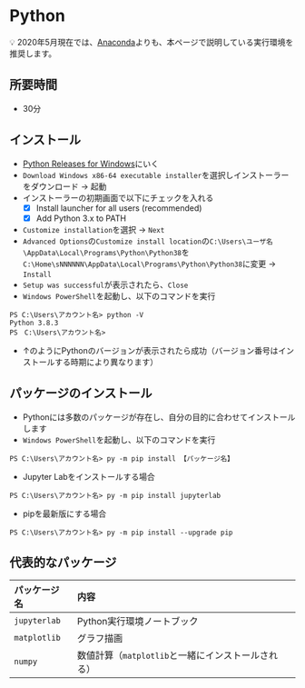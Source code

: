 # Python

:bulb: 2020年5月現在では、[Anaconda](pc-anacoda.md)よりも、本ページで説明している実行環境を推奨します。

## 所要時間

- 30分

## インストール

- [Python Releases for Windows](https://www.python.org/downloads/windows/)にいく
- `Download Windows x86-64 executable installer`を選択しインストーラーをダウンロード → 起動
- インストーラーの初期画面で以下にチェックを入れる
  - [x] Install launcher for all users (recommended)
  - [x] Add Python 3.x to PATH
- `Customize installation`を選択 → `Next`
- `Advanced Options`の`Customize install location`の`C:\Users\ユーザ名\AppData\Local\Programs\Python\Python38`を`C:\Home\sNNNNNN\AppData\Local\Programs\Python\Python38`に変更 → `Install`
- `Setup was successful`が表示されたら、`Close`
- `Windows PowerShell`を起動し、以下のコマンドを実行
```
PS C:\Users\アカウント名> python -V
Python 3.8.3
PS　C:\Users\アカウント名>
```
- ↑のようにPythonのバージョンが表示されたら成功（バージョン番号はインストールする時期により異なります）

## パッケージのインストール

- Pythonには多数のパッケージが存在し、自分の目的に合わせてインストールします
- `Windows PowerShell`を起動し、以下のコマンドを実行
```
PS C:\Users\アカウント名> py -m pip install 【パッケージ名】
```

- Jupyter Labをインストールする場合
```
PS C:\Users\アカウント名> py -m pip install jupyterlab
```

- pipを最新版にする場合
```
PS C:\Users\アカウント名> py -m pip install --upgrade pip
```

## 代表的なパッケージ

|パッケージ名|内容|
|:--|:--|
|`jupyterlab`|Python実行環境ノートブック|
|`matplotlib`|グラフ描画|
|`numpy`|数値計算（`matplotlib`と一緒にインストールされる）|
